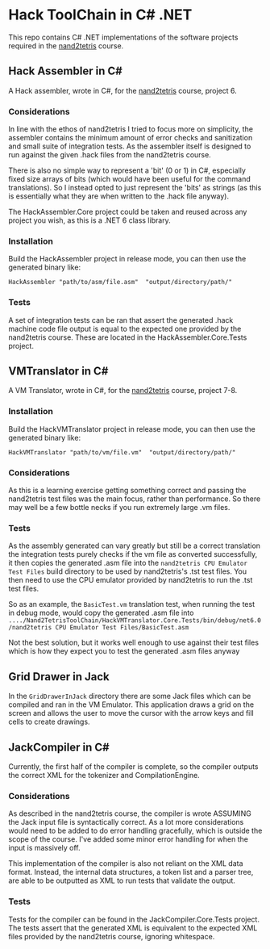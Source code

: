 # Hack ToolChain in C# .NET

This repo contains C# .NET implementations of the software projects required in the [nand2tetris](https://www.coursera.org/learn/build-a-computer) course.

## Hack Assembler in C#

A Hack assembler, wrote in C#, for the [nand2tetris](https://www.coursera.org/learn/build-a-computer) course, project 6.

### Considerations

In line with the ethos of nand2tetris I tried to focus more on simplicity, the assembler contains the minimum amount of error checks
and sanitization and small suite of integration tests. As the assembler itself is designed to run against the given .hack files from the nand2tetris course.

There is also no simple way to represent a 'bit' (0 or 1) in C#, especially fixed size arrays of bits (which would have been useful for the command translations). So I instead opted
to just represent the 'bits' as strings (as this is essentially what they are when written to the .hack file anyway). 

The HackAssembler.Core project could be taken and reused across any project you wish, as this is a .NET 6 class library.

### Installation
Build the HackAssembler project in release mode, you can then use the generated binary like:

`HackAssembler "path/to/asm/file.asm"  "output/directory/path/"`

### Tests

A set of integration tests can be ran that assert the generated .hack machine code file output is equal to
the expected one provided by the nand2tetris course. These are located in the HackAssembler.Core.Tests project.

## VMTranslator in C#

A VM Translator, wrote in C#, for the [nand2tetris](https://www.coursera.org/learn/build-a-computer) course, project 7-8.

### Installation
Build the HackVMTranslator project in release mode, you can then use the generated binary like:

`HackVMTranslator "path/to/vm/file.vm"  "output/directory/path/"`

### Considerations
As this is a learning exercise getting something correct and passing the nand2tetris test files was the main focus,
rather than performance. So there may well be a few bottle necks if you run extremely large .vm files.

### Tests

As the assembly generated can vary greatly but still be a correct translation the integration tests purely checks if the vm file
as converted successfully, it then copies the generated .asm file into the `nand2tetris CPU Emulator Test Files` build directory to be used
by nand2tetris's .tst test files. You then need to use the CPU emulator provided by nand2tetris to run the .tst test files.

So as an example, the `BasicTest.vm` translation test, when running the test in debug mode, would copy the generated .asm file into
`..../Nand2TetrisToolChain/HackVMTranslator.Core.Tests/bin/debug/net6.0/nand2tetris CPU Emulator Test Files/BasicTest.asm`

Not the best solution, but it works well enough to use against their test files which is how they expect you to test the generated .asm files anyway

## Grid Drawer in Jack

In the `GridDrawerInJack` directory there are some Jack files which can be compiled and ran in the VM Emulator. This application draws a grid on the screen and allows the user to move the cursor with the arrow keys and fill cells to create drawings.

## JackCompiler in C#

Currently, the first half of the compiler is complete, so the compiler outputs the correct XML for the tokenizer and CompilationEngine.

### Considerations

As described in the nand2tetris course, the compiler is wrote ASSUMING the Jack input file is syntactically correct. As a lot more considerations
would need to be added to do error handling gracefully, which is outside the scope of the course. I've added some minor error handling for when the input is
massively off.

This implementation of the compiler is also not reliant on the XML data format. Instead, the internal data structures, a token list and a parser tree, are able to 
be outputted as XML to run tests that validate the output.

### Tests

Tests for the compiler can be found in the JackCompiler.Core.Tests project. The tests assert that the generated XML
is equivalent to the expected XML files provided by the nand2tetris course, ignoring whitespace.
